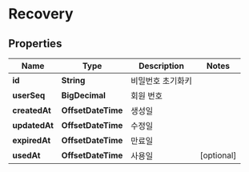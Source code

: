 

# Recovery


## Properties

Name | Type | Description | Notes
------------ | ------------- | ------------- | -------------
**id** | **String** | 비밀번호 초기화키 | 
**userSeq** | **BigDecimal** | 회원 번호 | 
**createdAt** | **OffsetDateTime** | 생성일 | 
**updatedAt** | **OffsetDateTime** | 수정일 | 
**expiredAt** | **OffsetDateTime** | 만료일 | 
**usedAt** | **OffsetDateTime** | 사용일 |  [optional]



